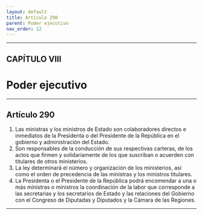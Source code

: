 ```yaml
---
layout: default
title: Artículo 290
parent: Poder ejecutivo
nav_order: 12
---
```


---

## CAPÍTULO VIII
# Poder ejecutivo

---

## Artículo 290

1. Las ministras y los ministros de Estado son colaboradores directos e inmediatos de la Presidenta o del Presidente de la República en el gobierno y administración del Estado.
2. Son responsables de la conducción de sus respectivas carteras, de los actos que firmen y solidariamente de los que suscriban o acuerden con titulares de otros ministerios.
3. La ley determinará el número y organización de los ministerios, así como el orden de precedencia de las ministras y los ministros titulares.
4. La Presidenta o el Presidente de la República podrá encomendar a una o más ministras o ministros la coordinación de la labor que corresponde a las secretarias y los secretarios de Estado y las relaciones del Gobierno con el Congreso de Diputadas y Diputados y la Cámara de las Regiones.

---

